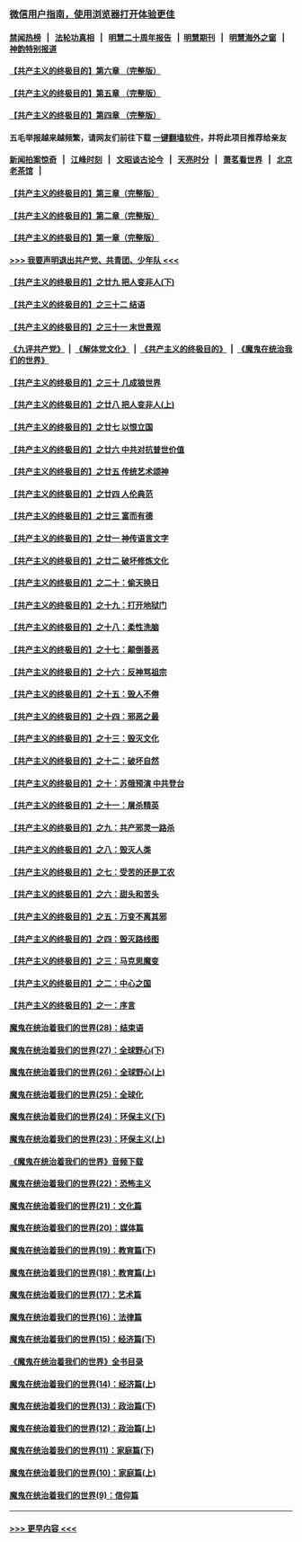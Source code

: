 ### [微信用户指南，使用浏览器打开体验更佳](https://github.com/gfw-breaker/banned-news1/blob/master/indexes/wechat-guide.md?t=0)
#### [禁闻热榜](热点新闻.md?t=0)  &nbsp;&nbsp;|&nbsp;&nbsp; [法轮功真相](https://github.com/gfw-breaker/truth/blob/master/README.md?t=0) &nbsp;&nbsp;|&nbsp;&nbsp; [明慧二十周年报告](https://github.com/gfw-breaker/mh-reports/blob/master/README.md?t=0) &nbsp;&nbsp;|&nbsp;&nbsp;[明慧期刊](https://github.com/gfw-breaker/mh-qikan) &nbsp;&nbsp;|&nbsp;&nbsp; [明慧海外之窗](https://github.com/gfw-breaker/mh-news/blob/master/README.md?t=0) &nbsp;&nbsp;|&nbsp;&nbsp; [神韵特别报道](https://github.com/gfw-breaker/mh-news/blob/master/shenyun.md?t=0)
#### [【共产主义的终极目的】第六章 （完整版）](../pages/nsc422/n11428913.md?t=02151255) 
#### [【共产主义的终极目的】第五章 （完整版）](../pages/nsc422/n11428912.md?t=02151255) 
#### [【共产主义的终极目的】第四章 （完整版）](../pages/nsc422/n11428907.md?t=02151255) 
#### 五毛举报越来越频繁，请网友们前往下载 [一键翻墙软件](https://github.com/gfw-breaker/ssr-accounts)，并将此项目推荐给亲友
#### [新闻拍案惊奇](https://github.com/gfw-breaker/banned-news1/blob/master/pages/link4.md) &nbsp;&nbsp;|&nbsp;&nbsp; [江峰时刻](https://github.com/gfw-breaker/banned-news1/blob/master/pages/link4.md) &nbsp;&nbsp;|&nbsp;&nbsp; [文昭谈古论今](https://github.com/gfw-breaker/banned-news1/blob/master/pages/link4.md) &nbsp;&nbsp;|&nbsp;&nbsp; [天亮时分](https://github.com/gfw-breaker/banned-news1/blob/master/pages/link4.md) &nbsp;&nbsp;|&nbsp;&nbsp; [萧茗看世界](https://github.com/gfw-breaker/banned-news1/blob/master/pages/link4.md) &nbsp;&nbsp;|&nbsp;&nbsp; [北京老茶馆](https://github.com/gfw-breaker/banned-news1/blob/master/pages/link4.md) &nbsp;&nbsp;|&nbsp;&nbsp; 
#### [【共产主义的终极目的】第三章（完整版）](../pages/nsc422/n11428848.md?t=02151255) 
#### [【共产主义的终极目的】第二章（完整版）](../pages/nsc422/n11428831.md?t=02151255) 
#### [【共产主义的终极目的】第一章（完整版）](../pages/nsc422/n11417651.md?t=02151255) 
#### [>>> 我要声明退出共产党、共青团、少年队 <<<](https://github.com/begood0513/goodnews/blob/master/quit/letter.md) 
#### [【共产主义的终极目的】之廿九 把人变非人(下)](../pages/nsc422/n11344140.md?t=02151255) 
#### [【共产主义的终极目的】之三十二 结语](../pages/nsc422/n11360535.md?t=02151255) 
#### [【共产主义的终极目的】之三十一 末世景观](../pages/nsc422/n11351129.md?t=02151255) 
#### [《九评共产党》](https://github.com/begood0513/9ping.md/blob/master/README.md) &nbsp;|&nbsp; [《解体党文化》](../../../../jtdwh.md/blob/master/README.md)  &nbsp;|&nbsp; [《共产主义的终极目的》](../../../../gczydzjmd.md/blob/master/README.md) &nbsp;|&nbsp; [《魔鬼在统治我们的世界》](../../../../mgztzwmdsj.md/blob/master/README.md) 
#### [【共产主义的终极目的】之三十 几成狼世界](../pages/nsc422/n11348280.md?t=02151255) 
#### [【共产主义的终极目的】之廿八 把人变非人(上)](../pages/nsc422/n11340492.md?t=02151255) 
#### [【共产主义的终极目的】之廿七 以恨立国](../pages/nsc422/n11336944.md?t=02151255) 
#### [【共产主义的终极目的】之廿六 中共对抗普世价值](../pages/nsc422/n11324785.md?t=02151255) 
#### [【共产主义的终极目的】之廿五 传统艺术颂神](../pages/nsc422/n11296396.md?t=02151255) 
#### [【共产主义的终极目的】之廿四 人伦典范](../pages/nsc422/n11296397.md?t=02151255) 
#### [【共产主义的终极目的】之廿三 富而有德](../pages/nsc422/n11283598.md?t=02151255) 
#### [【共产主义的终极目的】之廿一 神传语言文字](../pages/nsc422/n11263265.md?t=02151255) 
#### [【共产主义的终极目的】之廿二 破坏修炼文化](../pages/nsc422/n11245728.md?t=02151255) 
#### [【共产主义的终极目的】之二十：偷天换日](../pages/nsc422/n11238846.md?t=02151255) 
#### [【共产主义的终极目的】之十九：打开地狱门](../pages/nsc422/n11206376.md?t=02151255) 
#### [【共产主义的终极目的】之十八：柔性洗脑](../pages/nsc422/n11199994.md?t=02151255) 
#### [【共产主义的终极目的】之十七：颠倒善恶](../pages/nsc422/n11179782.md?t=02151255) 
#### [【共产主义的终极目的】之十六：反神骂祖宗](../pages/nsc422/n11166798.md?t=02151255) 
#### [【共产主义的终极目的】之十五：毁人不倦](../pages/nsc422/n11166792.md?t=02151255) 
#### [【共产主义的终极目的】之十四：邪恶之最](../pages/nsc422/n11150249.md?t=02151255) 
#### [【共产主义的终极目的】之十三：毁灭文化](../pages/nsc422/n11135227.md?t=02151255) 
#### [【共产主义的终极目的】之十二：破坏自然](../pages/nsc422/n11135214.md?t=02151255) 
#### [【共产主义的终极目的】之十：苏俄预演 中共登台](../pages/nsc422/n11118424.md?t=02151255) 
#### [【共产主义的终极目的】之十一：屠杀精英](../pages/nsc422/n11118442.md?t=02151255) 
#### [【共产主义的终极目的】之九：共产邪灵一路杀](../pages/nsc422/n11114139.md?t=02151255) 
#### [【共产主义的终极目的】之八：毁灭人类](../pages/nsc422/n11108503.md?t=02151255) 
#### [【共产主义的终极目的】之七：受苦的还是工农](../pages/nsc422/n11101809.md?t=02151255) 
#### [【共产主义的终极目的】之六：甜头和苦头](../pages/nsc422/n11096971.md?t=02151255) 
#### [【共产主义的终极目的】之五：万变不离其邪](../pages/nsc422/n11091285.md?t=02151255) 
#### [【共产主义的终极目的】之四：毁灭路线图](../pages/nsc422/n11086284.md?t=02151255) 
#### [【共产主义的终极目的】之三：马克思魔变](../pages/nsc422/n11061941.md?t=02151255) 
#### [【共产主义的终极目的】之二：中心之国](../pages/nsc422/n11047728.md?t=02151255) 
#### [【共产主义的终极目的】之一：序言](../pages/nsc422/n11086077.md?t=02151255) 
#### [魔鬼在统治着我们的世界(28)：结束语](../pages/nsc422/n10936246.md?t=02151255) 
#### [魔鬼在统治着我们的世界(27)：全球野心(下)](../pages/nsc422/n10928319.md?t=02151255) 
#### [魔鬼在统治着我们的世界(26)：全球野心(上)](../pages/nsc422/n10900318.md?t=02151255) 
#### [魔鬼在统治着我们的世界(25)：全球化](../pages/nsc422/n10788205.md?t=02151255) 
#### [魔鬼在统治着我们的世界(24)：环保主义(下)](../pages/nsc422/n10695307.md?t=02151255) 
#### [魔鬼在统治着我们的世界(23)：环保主义(上)](../pages/nsc422/n10688613.md?t=02151255) 
#### [《魔鬼在统治着我们的世界》音频下载](../pages/nsc422/n10635553.md?t=02151255) 
#### [魔鬼在统治着我们的世界(22)：恐怖主义](../pages/nsc422/n10614727.md?t=02151255) 
#### [魔鬼在统治着我们的世界(21)：文化篇](../pages/nsc422/n10597706.md?t=02151255) 
#### [魔鬼在统治着我们的世界(20)：媒体篇](../pages/nsc422/n10586579.md?t=02151255) 
#### [魔鬼在统治着我们的世界(19)：教育篇(下)](../pages/nsc422/n10564808.md?t=02151255) 
#### [魔鬼在统治着我们的世界(18)：教育篇(上)](../pages/nsc422/n10526970.md?t=02151255) 
#### [魔鬼在统治着我们的世界(17)：艺术篇](../pages/nsc422/n10499093.md?t=02151255) 
#### [魔鬼在统治着我们的世界(16)：法律篇](../pages/nsc422/n10485969.md?t=02151255) 
#### [魔鬼在统治着我们的世界(15)：经济篇(下)](../pages/nsc422/n10469975.md?t=02151255) 
#### [《魔鬼在统治着我们的世界》全书目录](../pages/nsc422/n10464261.md?t=02151255) 
#### [魔鬼在统治着我们的世界(14)：经济篇(上)](../pages/nsc422/n10457370.md?t=02151255) 
#### [魔鬼在统治着我们的世界(13)：政治篇(下)](../pages/nsc422/n10448270.md?t=02151255) 
#### [魔鬼在统治着我们的世界(12)：政治篇(上)](../pages/nsc422/n10444576.md?t=02151255) 
#### [魔鬼在统治着我们的世界(11)：家庭篇(下)](../pages/nsc422/n10440961.md?t=02151255) 
#### [魔鬼在统治着我们的世界(10)：家庭篇(上)](../pages/nsc422/n10435448.md?t=02151255) 
#### [魔鬼在统治着我们的世界(9)：信仰篇](../pages/nsc422/n10432159.md?t=02151255) 

----
#### [ >>> 更早内容 <<< ](../indexes/nsc422-earlier.md)

